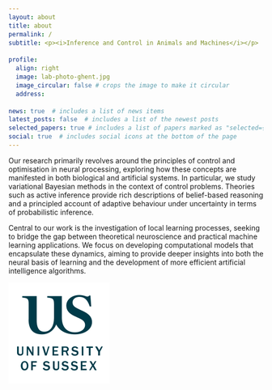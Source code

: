 ```yaml
---
layout: about
title: about
permalink: /
subtitle: <p><i>Inference and Control in Animals and Machines</i></p>

profile:
  align: right
  image: lab-photo-ghent.jpg
  image_circular: false # crops the image to make it circular
  address: 

news: true  # includes a list of news items
latest_posts: false  # includes a list of the newest posts
selected_papers: true # includes a list of papers marked as "selected={true}"
social: true  # includes social icons at the bottom of the page
---
```

    
Our research primarily revolves around the principles of control and optimisation in neural processing, exploring how these concepts are manifested in both biological and artificial systems. In particular, we study variational Bayesian methods in the context of control problems. Theories such as active inference provide rich descriptions of belief-based reasoning and a principled account of adaptive behaviour under uncertainty in terms of probabilistic inference.

Central to our work is the investigation of local learning processes, seeking to bridge the gap between theoretical neuroscience and practical machine learning applications. We focus on developing computational models that encapsulate these dynamics, aiming to provide deeper insights into both the neural basis of learning and the development of more efficient artificial intelligence algorithms.

![University of Sussex](../assets/img/uni_of_sussex_logo.png "Uni title")
